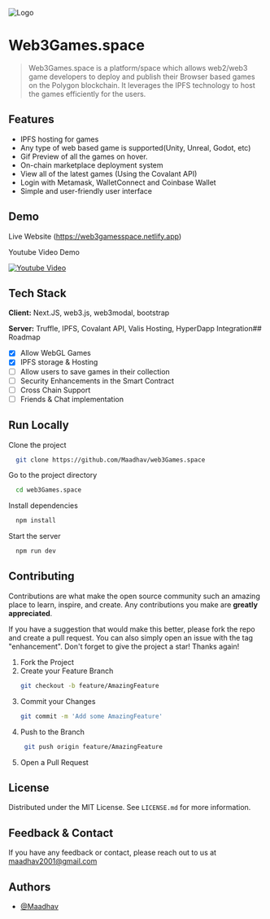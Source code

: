 
![Logo](https://dev-to-uploads.s3.amazonaws.com/uploads/articles/ouq57e88bnunyfjume58.png)


# Web3Games.space

> Web3Games.space is a platform/space which allows web2/web3 game developers to deploy and publish their Browser based games on the Polygon blockchain. It leverages the IPFS technology to host the games efficiently for the users.
## Features

- IPFS hosting for games
- Any type of web based game is supported(Unity, Unreal, Godot, etc)
- Gif Preview of all the games on hover.
- On-chain marketplace deployment system
- View all of the latest games (Using the Covalant API)
- Login with Metamask, WalletConnect and Coinbase Wallet
- Simple and user-friendly user interface



## Demo

Live Website (https://web3gamesspace.netlify.app)

Youtube Video Demo

[![Youtube Video](https://img.youtube.com/vi/lDsqZ17JIBc/0.jpg)](https://youtu.be/lDsqZ17JIBc)



## Tech Stack

**Client:** Next.JS, web3.js, web3modal, bootstrap

**Server:** Truffle, IPFS, Covalant API, Valis Hosting, HyperDapp Integration## Roadmap

- [x]  Allow WebGL Games
- [x]  IPFS storage & Hosting
- [ ]  Allow users to save games in their collection
- [ ]  Security Enhancements in the Smart Contract
- [ ]  Cross Chain Support
- [ ]  Friends & Chat implementation

## Run Locally

Clone the project

```bash
  git clone https://github.com/Maadhav/web3Games.space
```

Go to the project directory

```bash
  cd web3Games.space
```

Install dependencies

```bash
  npm install
```

Start the server

```bash
  npm run dev
```


## Contributing

Contributions are what make the open source community such an amazing place to learn, inspire, and create. Any contributions you make are **greatly appreciated**.

If you have a suggestion that would make this better, please fork the repo and create a pull request. You can also simply open an issue with the tag "enhancement".
Don't forget to give the project a star! Thanks again!

1. Fork the Project
2. Create your Feature Branch
   ```sh
   git checkout -b feature/AmazingFeature
   ```
3. Commit your Changes 
    ```sh
    git commit -m 'Add some AmazingFeature'
    ```
4. Push to the Branch 
   ```sh
    git push origin feature/AmazingFeature
    ```
6. Open a Pull Request

## License

Distributed under the MIT License. See `LICENSE.md` for more information.
    
## Feedback & Contact

If you have any feedback or contact, please reach out to us at maadhav2001@gmail.com


## Authors

- [@Maadhav](https://www.github.com/Maadhav)

